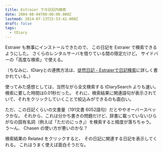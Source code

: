 ```yaml
---
title: Estraier での日記内検索
date: 2004-08-04T00:00:00.000Z
lastmod: 2014-07-13T22:53:42.000Z
draft: false
tags:
  - tDiary
---
```


Estraier も無事にインストールできたので、 この日記を Estraier で検索できるようにした。 さくらのレンタルサーバを借りている間の限定だけど。 サイドバーの「高度な検索」で使える。

（ちなみに、tDiaryとの連携方法は、[徒然日記 - Estraierで日記検索](http://smbd.jp/diary/20040711.html#p01)に詳しく書かれている。）

使ってみた感想としては、当然ながら全文検索する tDiarySearch よりも速い。 検索に要した時間は0.01秒だった。 それに、検索結果に関連語句が表示されていて、それをクリックしていくことで絞込みができるのも面白い。

ただ、この日記くらいの文書量（191文書 6052語句）だとややオーバースペックかな。 それから、これは分かち書きの問題だけど、辞書に載っていないひらがなの固有名詞（例えば「ただのにっき」）を検索すると精度が落ちちゃう。 う〜ん、 Chasen の使い方が悪いのかな？

検索結果の Related をクリックすると、 その日記に関連する日記を表示してくれる。 これはうまく使えば面白そうだな。
